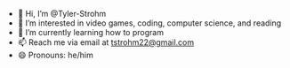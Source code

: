 - 👋 Hi, I’m @Tyler-Strohm
- 👀 I’m interested in video games, coding, computer science, and reading
- 🌱 I’m currently learning how to program
- 📫 Reach me via email at tstrohm22@gmail.com
- 😄 Pronouns: he/him

<!---
Tyler-Strohm/Tyler-Strohm is a ✨ special ✨ repository because its `README.md` (this file) appears on your GitHub profile.
You can click the Preview link to take a look at your changes.
--->
